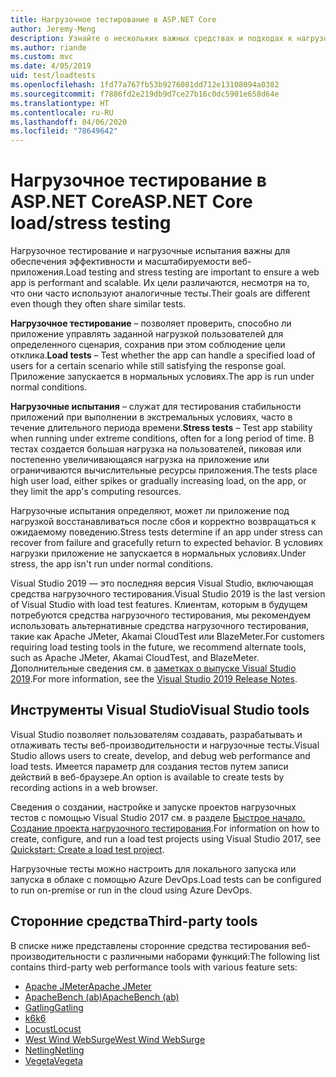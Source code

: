 ```yaml
---
title: Нагрузочное тестирование в ASP.NET Core
author: Jeremy-Meng
description: Узнайте о нескольких важных средствах и подходах к нагрузочному тестированию приложений ASP.NET Core.
ms.author: riande
ms.custom: mvc
ms.date: 4/05/2019
uid: test/loadtests
ms.openlocfilehash: 1fd77a767fb53b9276081dd712e13108094a0382
ms.sourcegitcommit: f7886fd2e219db9d7ce27b16c0dc5901e658d64e
ms.translationtype: HT
ms.contentlocale: ru-RU
ms.lasthandoff: 04/06/2020
ms.locfileid: "78649642"
---
```

# <a name="aspnet-core-loadstress-testing"></a><span data-ttu-id="668d5-103">Нагрузочное тестирование в ASP.NET Core</span><span class="sxs-lookup"><span data-stu-id="668d5-103">ASP.NET Core load/stress testing</span></span>

<span data-ttu-id="668d5-104">Нагрузочное тестирование и нагрузочные испытания важны для обеспечения эффективности и масштабируемости веб-приложения.</span><span class="sxs-lookup"><span data-stu-id="668d5-104">Load testing and stress testing are important to ensure a web app is performant and scalable.</span></span> <span data-ttu-id="668d5-105">Их цели различаются, несмотря на то, что они часто используют аналогичные тесты.</span><span class="sxs-lookup"><span data-stu-id="668d5-105">Their goals are different even though they often share similar tests.</span></span>

<span data-ttu-id="668d5-106">**Нагрузочное тестирование** &ndash; позволяет проверить, способно ли приложение управлять заданной нагрузкой пользователей для определенного сценария, сохранив при этом соблюдение цели отклика.</span><span class="sxs-lookup"><span data-stu-id="668d5-106">**Load tests** &ndash; Test whether the app can handle a specified load of users for a certain scenario while still satisfying the response goal.</span></span> <span data-ttu-id="668d5-107">Приложение запускается в нормальных условиях.</span><span class="sxs-lookup"><span data-stu-id="668d5-107">The app is run under normal conditions.</span></span>

<span data-ttu-id="668d5-108">**Нагрузочные испытания** &ndash; служат для тестирования стабильности приложений при выполнении в экстремальных условиях, часто в течение длительного периода времени.</span><span class="sxs-lookup"><span data-stu-id="668d5-108">**Stress tests** &ndash; Test app stability when running under extreme conditions, often for a long period of time.</span></span> <span data-ttu-id="668d5-109">В тестах создается большая нагрузка на пользователей, пиковая или постепенно увеличивающаяся нагрузка на приложение или ограничиваются вычислительные ресурсы приложения.</span><span class="sxs-lookup"><span data-stu-id="668d5-109">The tests place high user load, either spikes or gradually increasing load, on the app, or they limit the app's computing resources.</span></span>

<span data-ttu-id="668d5-110">Нагрузочные испытания определяют, может ли приложение под нагрузкой восстанавливаться после сбоя и корректно возвращаться к ожидаемому поведению.</span><span class="sxs-lookup"><span data-stu-id="668d5-110">Stress tests determine if an app under stress can recover from failure and gracefully return to expected behavior.</span></span> <span data-ttu-id="668d5-111">В условиях нагрузки приложение не запускается в нормальных условиях.</span><span class="sxs-lookup"><span data-stu-id="668d5-111">Under stress, the app isn't run under normal conditions.</span></span>

<span data-ttu-id="668d5-112">Visual Studio 2019 — это последняя версия Visual Studio, включающая средства нагрузочного тестирования.</span><span class="sxs-lookup"><span data-stu-id="668d5-112">Visual Studio 2019 is the last version of Visual Studio with load test features.</span></span> <span data-ttu-id="668d5-113">Клиентам, которым в будущем потребуются средства нагрузочного тестирования, мы рекомендуем использовать альтернативные средства нагрузочного тестирования, такие как Apache JMeter, Akamai CloudTest или BlazeMeter.</span><span class="sxs-lookup"><span data-stu-id="668d5-113">For customers requiring load testing tools in the future, we recommend alternate tools, such as Apache JMeter, Akamai CloudTest, and BlazeMeter.</span></span> <span data-ttu-id="668d5-114">Дополнительные сведения см. в [заметках о выпуске Visual Studio 2019](/visualstudio/releases/2019/release-notes-v16.0#test-tools).</span><span class="sxs-lookup"><span data-stu-id="668d5-114">For more information, see the [Visual Studio 2019 Release Notes](/visualstudio/releases/2019/release-notes-v16.0#test-tools).</span></span>

## <a name="visual-studio-tools"></a><span data-ttu-id="668d5-115">Инструменты Visual Studio</span><span class="sxs-lookup"><span data-stu-id="668d5-115">Visual Studio tools</span></span>

<span data-ttu-id="668d5-116">Visual Studio позволяет пользователям создавать, разрабатывать и отлаживать тесты веб-производительности и нагрузочные тесты.</span><span class="sxs-lookup"><span data-stu-id="668d5-116">Visual Studio allows users to create, develop, and debug web performance and load tests.</span></span> <span data-ttu-id="668d5-117">Имеется параметр для создания тестов путем записи действий в веб-браузере.</span><span class="sxs-lookup"><span data-stu-id="668d5-117">An option is available to create tests by recording actions in a web browser.</span></span>

<span data-ttu-id="668d5-118">Сведения о создании, настройке и запуске проектов нагрузочных тестов с помощью Visual Studio 2017 см. в разделе [Быстрое начало. Создание проекта нагрузочного тестирования](/visualstudio/test/quickstart-create-a-load-test-project?view=vs-2017).</span><span class="sxs-lookup"><span data-stu-id="668d5-118">For information on how to create, configure, and run a load test projects using Visual Studio 2017, see [Quickstart: Create a load test project](/visualstudio/test/quickstart-create-a-load-test-project?view=vs-2017).</span></span>

<span data-ttu-id="668d5-119">Нагрузочные тесты можно настроить для локального запуска или запуска в облаке с помощью Azure DevOps.</span><span class="sxs-lookup"><span data-stu-id="668d5-119">Load tests can be configured to run on-premise or run in the cloud using Azure DevOps.</span></span>

## <a name="third-party-tools"></a><span data-ttu-id="668d5-120">Сторонние средства</span><span class="sxs-lookup"><span data-stu-id="668d5-120">Third-party tools</span></span>

<span data-ttu-id="668d5-121">В списке ниже представлены сторонние средства тестирования веб-производительности с различными наборами функций:</span><span class="sxs-lookup"><span data-stu-id="668d5-121">The following list contains third-party web performance tools with various feature sets:</span></span>

* [<span data-ttu-id="668d5-122">Apache JMeter</span><span class="sxs-lookup"><span data-stu-id="668d5-122">Apache JMeter</span></span>](https://jmeter.apache.org/)
* [<span data-ttu-id="668d5-123">ApacheBench (ab)</span><span class="sxs-lookup"><span data-stu-id="668d5-123">ApacheBench (ab)</span></span>](https://httpd.apache.org/docs/2.4/programs/ab.html)
* [<span data-ttu-id="668d5-124">Gatling</span><span class="sxs-lookup"><span data-stu-id="668d5-124">Gatling</span></span>](https://gatling.io/)
* [<span data-ttu-id="668d5-125">k6</span><span class="sxs-lookup"><span data-stu-id="668d5-125">k6</span></span>](https://k6.io)
* [<span data-ttu-id="668d5-126">Locust</span><span class="sxs-lookup"><span data-stu-id="668d5-126">Locust</span></span>](https://locust.io/)
* [<span data-ttu-id="668d5-127">West Wind WebSurge</span><span class="sxs-lookup"><span data-stu-id="668d5-127">West Wind WebSurge</span></span>](https://websurge.west-wind.com/)
* [<span data-ttu-id="668d5-128">Netling</span><span class="sxs-lookup"><span data-stu-id="668d5-128">Netling</span></span>](https://github.com/hallatore/Netling)
* [<span data-ttu-id="668d5-129">Vegeta</span><span class="sxs-lookup"><span data-stu-id="668d5-129">Vegeta</span></span>](https://github.com/tsenart/vegeta)

